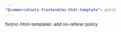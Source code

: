 ```yaml
---
"@commercetools-frontend/mc-html-template": patch
---
```


fix(mc-html-template): add no-referer policy
